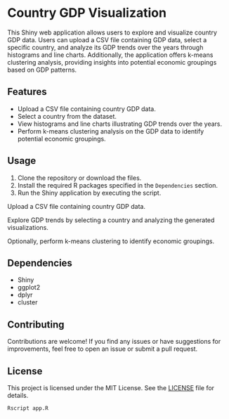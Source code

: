 # Country GDP Visualization

This Shiny web application allows users to explore and visualize country GDP data. Users can upload a CSV file containing GDP data, select a specific country, and analyze its GDP trends over the years through histograms and line charts. Additionally, the application offers k-means clustering analysis, providing insights into potential economic groupings based on GDP patterns.

## Features

- Upload a CSV file containing country GDP data.
- Select a country from the dataset.
- View histograms and line charts illustrating GDP trends over the years.
- Perform k-means clustering analysis on the GDP data to identify potential economic groupings.

## Usage

1. Clone the repository or download the files.
2. Install the required R packages specified in the `Dependencies` section.
3. Run the Shiny application by executing the script.

Upload a CSV file containing country GDP data.

Explore GDP trends by selecting a country and analyzing the generated visualizations.

Optionally, perform k-means clustering to identify economic groupings.

## Dependencies

- Shiny
- ggplot2
- dplyr
- cluster

## Contributing

Contributions are welcome! If you find any issues or have suggestions for improvements, feel free to open an issue or submit a pull request.

## License

This project is licensed under the MIT License. See the [LICENSE](LICENSE) file for details.


```R
Rscript app.R
